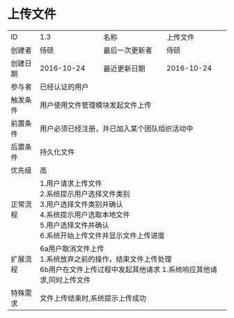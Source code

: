 # 上传文件
<table>
<tbody>
<tr><td>ID</td><td>1.3</td><td>名称</td><td>上传文件</td></tr>
<tr><td>创建者</td><td>侍硕</td><td>最后一次更新者</td><td>侍硕</td></tr>
<tr><td>创建日期</td><td>2016-10-24</td><td>最近更新日期</td><td>2016-10-24</td></tr>
<tr><td>参与者</td><td colspan="3">已经认证的用户</td></tr>
<tr><td>触发条件</td><td colspan="3">用户使用文件管理模块发起文件上传</td></tr>
<tr><td>前置条件</td><td colspan="3">用户必须已经注册，并已加入某个团队组织活动中</td></tr>
<tr><td>后置条件</td><td colspan="3">持久化文件</td></tr>
<tr><td>优先级</td><td colspan="3">高</td></tr>
<tr><td>正常流程</td><td colspan="3">
1.用户请求上传文件<br>
2.系统提示用户选择文件类别<br>
3.用户选择文件类别并确认<br>
4.系统提示用户选取本地文件<br>
5.用户选择文件并确认<br>
6.系统开始上传文件并显示文件上传进度<br>
</td></tr>
<tr><td>扩展流程</td><td colspan="3">
6a用户取消文件上传<br>
1.系统放弃之前的操作，结束文件上传处理<br>
6b用户在文件上传过程中发起其他请求
1.系统响应其他请求,同时上传文件
</td></tr>
<tr><td>特殊需求</td><td colspan="3">
文件上传结束时,系统提示上传成功
</td></tr>
</tbody>
</table>
